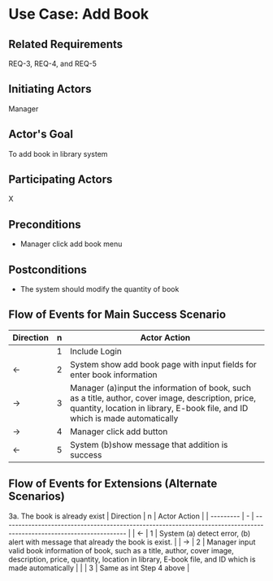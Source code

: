# Use Case: Add Book

## **Related Requirements**

 REQ-3, REQ-4, and REQ-5

## **Initiating Actors**

 Manager

## **Actor's Goal**

 To add book in library system

## **Participating Actors**

X 

## **Preconditions**

- Manager click add book menu

## **Postconditions**

- The system should modify the quantity of book


## Flow of Events for Main Success Scenario
| Direction | n | Actor Action                                                                                                         |
| --------- | - | -------------------------------------------------------------------------------------------------------------------- |
|            | 1 | Include Login |
| ←         | 2 | System show add book page with input fields for enter book information |
| →         | 3 | Manager (a)input the information of book, such as a title, author, cover image, description, price, quantity, location in library, E-book file, and ID which is made automatically |
| →         | 4 | Manager click add button |
| ←         | 5 | System (b)show message that addition is success |


## Flow of Events for Extensions (Alternate Scenarios)
3a. The book is already exist
| Direction | n | Actor Action                                                                                                         |
| --------- | - | -------------------------------------------------------------------------------------------------------------------- |
| ←         | 1 | System (a) detect error, (b) alert with message that already the book is exist. |
| →         | 2 | Manager input valid book information of book, such as a title, author, cover image, description, price, quantity, location in library, E-book file, and ID which is made automatically |
|             | 3 | Same as int Step 4 above |
